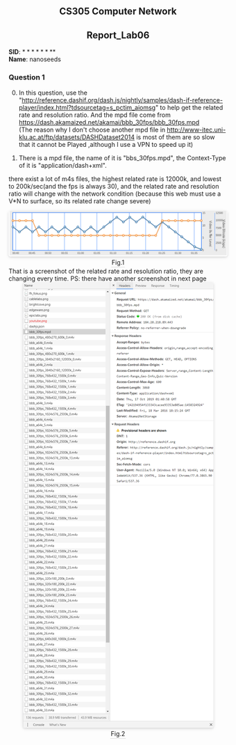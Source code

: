 <!--
 * @Github: https://github.com/Certseeds/CS305_Remake
 * @Organization: SUSTech
 * @Author: nanoseeds
 * @Date: 2020-06-25 20:04:26
 * @LastEditors: nanoseeds
 * @LastEditTime: 2020-08-08 22:43:32
 * @License: CC-BY-NC-SA_V4_0 or any later version 
 -->
## <div>CS305 Computer Network</div>  
## <div>Report_Lab06</div>

**SID**:  $********$   
**Name**:  nanoseeds  


### Question 1

0. In this question, use the "http://reference.dashif.org/dash.js/nightly/samples/dash-if-reference-player/index.html?tdsourcetag=s_pctim_aiomsg" to help get the related rate and resolution ratio. And the mpd file come from https://dash.akamaized.net/akamai/bbb_30fps/bbb_30fps.mpd  
(The reason why I don't choose another mpd file in http://www-itec.uni-klu.ac.at/ftp/datasets/DASHDataset2014 is most of them are so slow that it cannot be Played ,although I use a VPN to speed up it)

1. There is a mpd file, the name of it is "bbs_30fps.mpd", the Context-Type of it is "application/dash+xml".

there exist a lot of m4s files, the highest related rate is 12000k, and lowest to 200k/sec(and the fps is always 30), and the related rate and resolution ratio will change with the network condition (because this web must use a V*N to surface, so its related rate change severe) 

<div>
  <img src="./pictures/lab06_01_01.png"><br />
  <div>Fig.1</div>
</div>
That is a screenshot of the related rate and resolution ratio, they are changing every time.
PS: there have another screenshot in next page

<div>
  <img src="./pictures/lab06_01_02.png"><br />
  <div>Fig.2</div>
</div>
<style type="text/css">
div{
  text-align: center;
}
div>div {
  text-align: center;
  border-bottom: 1px solid #d9d9d9;
  display: inline-block;
  padding: 2px;
}
div>img{
  border-radius: 0.3125em;
  box-shadow: 0 2px 4px 0 rgba(34,36,38,.12),0 2px 10px 0 rgba(34,36,38,.08);
}
</style>